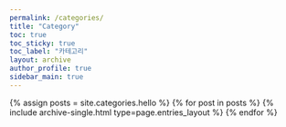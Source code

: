 ```yaml
---
permalink: /categories/
title: "Category"
toc: true
toc_sticky: true
toc_label: "카테고리"
layout: archive
author_profile: true
sidebar_main: true
---
```


{% assign posts = site.categories.hello %}
{% for post in posts %} {% include archive-single.html type=page.entries_layout %} {% endfor %}
